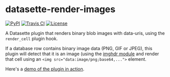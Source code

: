 # datasette-render-images

[![PyPI](https://img.shields.io/pypi/v/datasette-render-images.svg)](https://pypi.org/project/datasette-render-images/)
[![Travis CI](https://travis-ci.com/simonw/datasette-render-images.svg?branch=master)](https://travis-ci.com/simonw/datasette-render-images)
[![License](https://img.shields.io/badge/license-Apache%202.0-blue.svg)](https://github.com/simonw/datasette-json-html/blob/master/LICENSE)

A Datasette plugin that renders binary blob images with data-uris, using the `render_cell` plugin hook.

If a database row contains binary image data (PNG, GIF or JPEG), this plugin will detect that it is an image (using the [imghdr module](https://docs.python.org/3/library/imghdr.html) and render that cell using an `<img src="data:image/png;base64,...">` element.

Here's a [demo of the plugin in action](https://datasette-render-images-demo.datasette.io/favicons/favicons).
